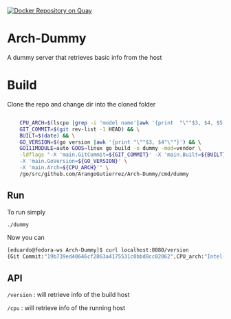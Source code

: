 [![Docker Repository on Quay](https://quay.io/repository/eduardoarango/arch-dummy/status "Docker Repository on Quay")](https://quay.io/repository/eduardoarango/arch-dummy)

# Arch-Dummy

A dummy server that retrieves basic info from the host

# Build 

Clone the repo and change dir into the cloned folder

```bash

	CPU_ARCH=$(lscpu |grep -i 'model name'|awk '{print  "\""$3, $4, $5, $6, $7, $8"\""}') && \
	GIT_COMMIT=$(git rev-list -1 HEAD) && \
	BUILT=$(date) && \
	GO_VERSION=$(go version |awk '{print "\""$3, $4"\""}') && \	
	GO111MODULE=auto GOOS=linux go build -o dummy -mod=vendor \
	-ldflags "-X 'main.GitCommit=${GIT_COMMIT}' -X 'main.Built=${BUILT}' \
	-X 'main.GoVersion=${GO_VERSION}' \
	-X 'main.Arch=${CPU_ARCH}'" \
	/go/src/github.com/ArangoGutierrez/Arch-Dummy/cmd/dummy	
```

## Run 

To run simply 

```bash
./dummy
```

Now you can 

```bash
[eduardo@fedora-ws Arch-Dummy]$ curl localhost:8080/version 
{Git Commit:"19b739ed40646cf2863a4175531c0bbd8cc02062",CPU_arch:"Intel(R) Core(TM) i7-7700 CPU @ 3.60GHz",Built:"Thu Mar 26 22:35:00 UTC 2020",Go_version:"go1.12.8 linux/amd64"}
```

## API

`/version`	: will retrieve info of the build host

`/cpu`		: will retrieve info of the running host
